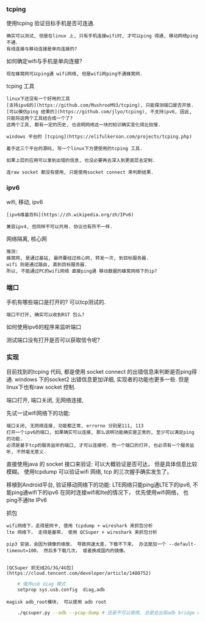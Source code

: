 
### tcping 

使用tcping 验证目标手机是否可连通. 

	确实可以测试, 但是在linux 上, 只有手机连接wifi时, 才可以ping 得通, 移动网络ping不通. 
	有线连接与移动连接是单向连接的? 

如何确定wifi与手机是单向连接? 

	现在蜂窝网可以ping通 wifi网络, 但是wifi网ping不通蜂窝网. 

tcping 工具

	linux下还没有一个好用的工具 
	[支持ipv6的](https://github.com/MushrooM93/tcping), 只能探测端口是否开放. 
	[可以模仿ping 结果的](https://github.com/jlyo/tcping), 不支持ipv6, 因此, 只能将这两个工具结合成一个了? 
	这两个工具, 都有一定的历史, 也说明网络这一块的知识确实变化得比较慢. 

	windows 平台的 [tcping](https://elifulkerson.com/projects/tcping.php)

	着手这三个平台的源码, 写一个linux下方便使用的tcping 工具. 

	如果上层的应用可以拿到出错的信息, 也没必要再去深入到更底层去定制. 

	连raw socket 都没有使用, 只是使用socket connect 来判断结果.
	
### ipv6

wifi, 移动, ipv6 
	
	[ipv6维基百科](https://zh.wikipedia.org/zh/IPv6)

	兼容ipv4, 但同样不可以共用. 协议也有所不一样.


网络隔离, 核心网

	推测: 
	蜂窝网, 是通过基站, 最终要经过核心网, 转发一次, 到目标服务器. 
	wifi 则是通过路由, 直到目标服务器. 
	所以, 不能通过PC的wifi网络 直接ping通 移动数据的蜂窝网络下的ip? 
	
### 端口

手机有哪些端口是打开的? 可以tcp测试的. 

	端口不打开, 确实可以收到RST 包么?  

如何使用ipv6的程序来监听端口

测试端口没有打开是否可以获取信令呢? 


### 实现

目前找到的tcping 代码, 都是使用 socket connect 的出错信息来判断是否ping得通. windows 下的socket2 出错信息更加详细, 实现者的功能也更多一些.  但是linux下也有raw socket 控制.

端口打开, 端口关闭, 无网络连接, 

先试一试wifi网络下的功能:

	端口关闭, 无网络连接, 功能都正常, errorno 分别是111, 113
	打开一个ipv6的端口, 如果确实可以连接, 那么说明功能确实是正常的, 至少可以满足ping的功能. 
	必须是基于tcp的服务监听的端口, 才可以连接吧. 而一个端口的打开, 也必须有一个服务监听, 不然毫无意义. 
	
直接使用java 的 socket 接口来验证:
	可以大概验证是否可达， 但是具体信息比较模糊。 
	使用tcpdump 可以验证wifi 网络, tcp 的三次握手确实发生了。 

移植到Android平台, 验证移动网络下的功能:
	LTE网络只能ping通LTE下的ipv6, 不能ping通wifi下的ipv6
	在同时连接wifi和lte的情况下， 优先使用wifi网络， 也ping不通lte IPv6

抓包

	wifi网络下，走得是网卡, 使用 tcpdump + wireshark 来抓包分析
	lte 网络下， 走得是基带， 使用 QCSuper + wireshark 来抓包分析

	pip3 安装，会因为镜像的缘故， 导致网速太差，下载不下来， 办法是加一个 --default-timeout=100， 然后多下载几次， 或者换成国内的镜像。 
	

	[QCSuper 抓无线2G/3G/4G包](https://cloud.tencent.com/developer/article/1480752)

```sh
	# 强开usb diag 模式
	setprop sys.usb.config  diag,adb
```

	magisk adb_root模块， 可以使用 adb root

```sh
	./qcsuper.py --adb --pcap-dump # 还是不可以使用, 总是会出现adb bridge closed, 问题应该还是出在 adb_bridge
```

